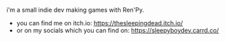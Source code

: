 i'm a small indie dev making games with Ren'Py.

- you can find me on itch.io: https://thesleepingdead.itch.io/
- or on my socials which you can find on: https://sleepyboydev.carrd.co/
